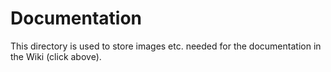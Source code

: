 # Documentation

This directory is used to store images etc. needed for the documentation in the Wiki (click above).
